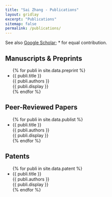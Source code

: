 ```yaml
---
title: "Sai Zhang - Publications"
layout: gridlay
excerpt: "Publications"
sitemap: false
permalink: /publications/
---
```


<script async src="https://badge.dimensions.ai/badge.js" charset="utf-8"></script>

See also [Google Scholar](https://scholar.google.com/citations?user=cnFBCDEAAAAJ); * for equal contribution.

## Manuscripts &#38; Preprints
<ul>
{% for publi in site.data.preprint %}
<li>{{ publi.title }}<br>
  {{ publi.authors }}<br>
  {{ publi.display }}
</li>
{% endfor %}
</ul>

## Peer-Reviewed Papers
<ul>
{% for publi in site.data.publist %}
<li>{{ publi.title }}<br>
  {{ publi.authors }}<br>
  {{ publi.display }}
</li>
{% endfor %}
</ul>

## Patents
<ul>
{% for publi in site.data.patent %}
<li>{{ publi.title }}<br>
  {{ publi.authors }}<br>
  {{ publi.display }}
</li>
{% endfor %}
</ul>
